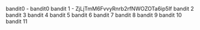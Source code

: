 bandit0 - bandit0
bandit 1 - ZjLjTmM6FvvyRnrb2rfNWOZOTa6ip5If
bandit 2
bandit 3
bandit 4
bandit 5
bandit 6
bandit 7
bandit 8
bandit 9
bandit 10
bandit 11